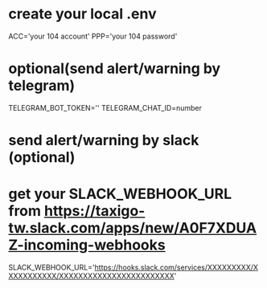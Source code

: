 # create your local .env
ACC='your 104 account'
PPP='your 104 password'

# optional(send alert/warning by telegram)
TELEGRAM_BOT_TOKEN=''
TELEGRAM_CHAT_ID=number

# send alert/warning by slack (optional)
# get your SLACK_WEBHOOK_URL from https://taxigo-tw.slack.com/apps/new/A0F7XDUAZ-incoming-webhooks
SLACK_WEBHOOK_URL='https://hooks.slack.com/services/XXXXXXXXX/XXXXXXXXXXX/XXXXXXXXXXXXXXXXXXXXXXXX'
